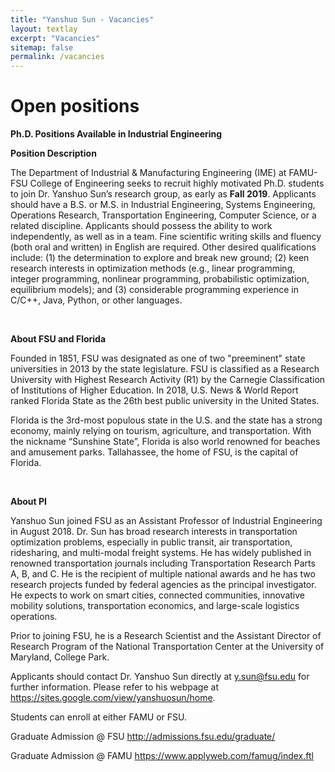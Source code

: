 ```yaml
---
title: "Yanshuo Sun - Vacancies"
layout: textlay
excerpt: "Vacancies"
sitemap: false
permalink: /vacancies
---
```


# Open positions

**Ph.D. Positions Available in Industrial Engineering**

**Position Description** 

The Department of Industrial & Manufacturing Engineering (IME) at FAMU-FSU College of Engineering seeks to recruit highly motivated Ph.D. students to join Dr. Yanshuo Sun’s research group, as early as **Fall 2019**. Applicants should have a B.S. or M.S. in Industrial Engineering, Systems Engineering, Operations Research, Transportation Engineering, Computer Science, or a related discipline. Applicants should possess the ability to work independently, as well as in a team. Fine scientific writing skills and fluency (both oral and written) in English are required. Other desired qualifications include: (1) the determination to explore and break new ground; (2) keen research interests in optimization methods (e.g., linear programming, integer programming, nonlinear programming, probabilistic optimization, equilibrium models); and (3) considerable programming experience in C/C++, Java, Python, or other languages.

<br />

**About FSU and Florida**

Founded in 1851, FSU was designated as one of two "preeminent" state universities in 2013 by the state legislature. FSU is classified as a Research University with Highest Research Activity (R1) by the Carnegie Classification of Institutions of Higher Education. In 2018, U.S. News & World Report ranked Florida State as the 26th best public university in the United States. 

 Florida is the 3rd-most populous state in the U.S. and the state has a strong economy, mainly relying on tourism, agriculture, and transportation. With the nickname “Sunshine State”, Florida is also world renowned for beaches and amusement parks. Tallahassee, the home of FSU, is the capital of Florida. 

<br />

**About PI** 

Yanshuo Sun joined FSU as an Assistant Professor of Industrial Engineering in August 2018. Dr. Sun has broad research interests in transportation optimization problems, especially in public transit, air transportation, ridesharing, and multi-modal freight systems. He has widely published in renowned transportation journals including Transportation Research Parts A, B, and C. He is the recipient of multiple national awards and he has two research projects funded by federal agencies as the principal investigator. He expects to work on smart cities, connected communities, innovative mobility solutions, transportation economics, and large-scale logistics operations.

Prior to joining FSU, he is a Research Scientist and the Assistant Director of Research Program of the National Transportation Center at the University of Maryland, College Park.


Applicants should contact Dr. Yanshuo Sun directly at y.sun@fsu.edu for further information. Please refer to his webpage at https://sites.google.com/view/yanshuosun/home. 

Students can enroll at either FAMU or FSU.

Graduate Admission @ FSU http://admissions.fsu.edu/graduate/

Graduate Admission @ FAMU https://www.applyweb.com/famug/index.ftl

<br />
